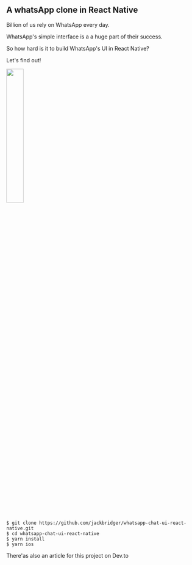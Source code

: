 ## A whatsApp clone in React Native

Billion of us rely on WhatsApp every day.

WhatsApp's simple interface is a a huge part of their success.

So how hard is it to build WhatsApp's UI in React Native?

Let's find out!

<img src="https://res.cloudinary.com/practicaldev/image/fetch/s--HGpH2TCI--/c_limit%2Cf_auto%2Cfl_progressive%2Cq_66%2Cw_880/https://dev-to-uploads.s3.amazonaws.com/uploads/articles/3hi7dd8g8ewllihnp43s.gif" width=30%>

```
$ git clone https://github.com/jackbridger/whatsapp-chat-ui-react-native.git
$ cd whatsapp-chat-ui-react-native
$ yarn install
$ yarn ios
```

There'as also an article for this project on Dev.to
